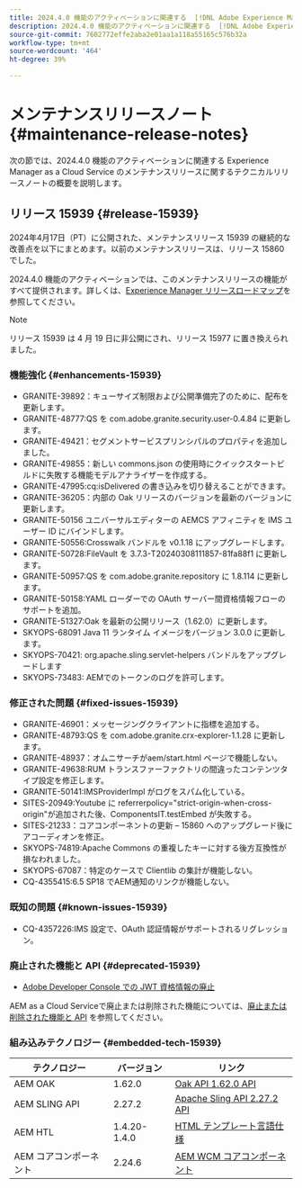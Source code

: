 ```yaml
---
title: 2024.4.0 機能のアクティベーションに関連する  [!DNL Adobe Experience Manager]  as a Cloud Service のメンテナンスリリースノート。
description: 2024.4.0 機能のアクティベーションに関連する  [!DNL Adobe Experience Manager]  as a Cloud Service のメンテナンスリリースノート。
source-git-commit: 7602772effe2aba2e01aa1a118a55165c576b32a
workflow-type: tm+mt
source-wordcount: '464'
ht-degree: 39%

---
```


# メンテナンスリリースノート {#maintenance-release-notes}

次の節では、2024.4.0 機能のアクティベーションに関連する Experience Manager as a Cloud Service のメンテナンスリリースに関するテクニカルリリースノートの概要を説明します。

## リリース 15939 {#release-15939}

2024年4月17日（PT）に公開された、メンテナンスリリース 15939 の継続的な改善点を以下にまとめます。以前のメンテナンスリリースは、リリース 15860 でした。

2024.4.0 機能のアクティベーションでは、このメンテナンスリリースの機能がすべて提供されます。詳しくは、[Experience Manager リリースロードマップ](https://experienceleague.adobe.com/docs/experience-manager-release-information/aem-release-updates/update-releases-roadmap.html?lang=ja)を参照してください。

>[!NOTE]
>
>リリース 15939 は 4 月 19 日に非公開にされ、リリース 15977 に置き換えられました。

### 機能強化 {#enhancements-15939}

* GRANITE-39892：キューサイズ制限および公開準備完了のために、配布を更新します。
* GRANITE-48777:QS を com.adobe.granite.security.user-0.4.84 に更新します。
* GRANITE-49421：セグメントサービスプリンシパルのプロパティを追加しました。
* GRANITE-49855：新しい commons.json の使用時にクイックスタートビルドに失敗する機能モデルアナライザーを作成する。
* GRANITE-47995:cq:isDelivered の書き込みを切り替えることができます。
* GRANITE-36205：内部の Oak リリースのバージョンを最新のバージョンに更新します。
* GRANITE-50156 ユニバーサルエディターの AEMCS アフィニティを IMS ユーザー ID にバインドします。
* GRANITE-50556:Crosswalk バンドルを v0.1.18 にアップグレードします。
* GRANITE-50728:FileVault を 3.7.3-T20240308111857-81fa88f1 に更新します。
* GRANITE-50957:QS を com.adobe.granite.repository に 1.8.114 に更新します。
* GRANITE-50158:YAML ローダーでの OAuth サーバー間資格情報フローのサポートを追加。
* GRANITE-51327:Oak を最新の公開リリース（1.62.0）に更新します。
* SKYOPS-68091 Java 11 ランタイム イメージをバージョン 3.0.0 に更新します。
* SKYOPS-70421: org.apache.sling.servlet-helpers バンドルをアップグレードします
* SKYOPS-73483: AEMでのトークンのログを許可します。

### 修正された問題 {#fixed-issues-15939}

* GRANITE-46901：メッセージングクライアントに指標を追加する。
* GRANITE-48793:QS を com.adobe.granite.crx-explorer-1.1.28 に更新します。
* GRANITE-48937：オムニサーチがaem/start.html ページで機能しない。
* GRANITE-49638:RUM トランスファーファクトリの間違ったコンテンツタイプ設定を修正します。
* GRANITE-50141:IMSProviderImpl がログをスパム化している。
* SITES-20949:Youtube に referrerpolicy=&quot;strict-origin-when-cross-origin&quot;が追加された後、ComponentsIT.testEmbed が失敗する。
* SITES-21233：コアコンポーネントの更新 – 15860 へのアップグレード後にアコーディオンを修正。
* SKYOPS-74819:Apache Commons の重複したキーに対する後方互換性が損なわれました。
* SKYOPS-67087：特定のケースで Clientlib の集計が機能しない。
* CQ-4355415:6.5 SP18 でAEM通知のリンクが機能しない。

### 既知の問題 {#known-issues-15939}

* CQ-4357226:IMS 設定で、OAuth 認証情報がサポートされるリグレッション。

### 廃止された機能と API {#deprecated-15939}

* [Adobe Developer Console での JWT 資格情報の廃止](/help/security/jwt-credentials-deprecation-in-adobe-developer-console.md)

AEM as a Cloud Serviceで廃止または削除された機能については、[廃止または削除された機能と API](/help/release-notes/deprecated-removed-features.md) を参照してください。

### 組み込みテクノロジー {#embedded-tech-15939}

| テクノロジー | バージョン | リンク |
|---|---|---|
| AEM OAK | 1.62.0 | [Oak API 1.62.0 API](https://www.javadoc.io/doc/org.apache.jackrabbit/oak-api/1.62.0/index.html) |
| AEM SLING API | 2.27.2 | [Apache Sling API 2.27.2 API](https://www.javadoc.io/doc/org.apache.sling/org.apache.sling.api/latest/index.html) |
| AEM HTL | 1.4.20-1.4.0 | [HTML テンプレート言語仕様](https://github.com/adobe/htl-spec) |
| AEM コアコンポーネント | 2.24.6 | [AEM WCM コアコンポーネント](https://github.com/adobe/aem-core-wcm-components) |
